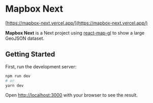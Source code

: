 # Mapbox Next

[https://mapbox-next.vercel.app/](https://mapbox-next.vercel.app/)

**Mapbox Next** is a Next project using [react-map-gl](http://visgl.github.io/react-map-gl/docs/get-started/get-started) to show a large GeoJSON dataset. 

## Getting Started

First, run the development server:

```bash
npm run dev
# or
yarn dev
```

Open [http://localhost:3000](http://localhost:3000) with your browser to see the result.
